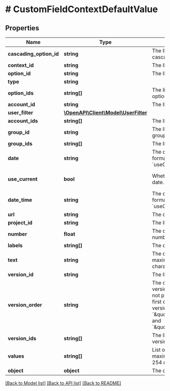# # CustomFieldContextDefaultValue

## Properties

Name | Type | Description | Notes
------------ | ------------- | ------------- | -------------
**cascading_option_id** | **string** | The ID of the default cascading option. | [optional]
**context_id** | **string** | The ID of the context. |
**option_id** | **string** | The ID of the default option. |
**type** | **string** |  |
**option_ids** | **string[]** | The list of IDs of the default options. |
**account_id** | **string** | The ID of the default user. |
**user_filter** | [**\OpenAPI\Client\Model\UserFilter**](UserFilter.md) |  |
**account_ids** | **string[]** | The IDs of the default users. |
**group_id** | **string** | The ID of the the default group. |
**group_ids** | **string[]** | The IDs of the default groups. |
**date** | **string** | The default date in ISO format. Ignored if &#x60;useCurrent&#x60; is true. | [optional]
**use_current** | **bool** | Whether to use the current date. | [optional] [default to false]
**date_time** | **string** | The default date-time in ISO format. Ignored if &#x60;useCurrent&#x60; is true. | [optional]
**url** | **string** | The default URL. |
**project_id** | **string** | The ID of the default project. |
**number** | **float** | The default floating-point number. |
**labels** | **string[]** | The default labels value. |
**text** | **string** | The default text. The maximum length is 254 characters. | [optional]
**version_id** | **string** | The ID of the default version. |
**version_order** | **string** | The order the pickable versions are displayed in. If not provided, the released-first order is used. Available version orders are &#x60;\&quot;releasedFirst\&quot;&#x60; and &#x60;\&quot;unreleasedFirst\&quot;&#x60;. | [optional]
**version_ids** | **string[]** | The IDs of the default versions. |
**values** | **string[]** | List of string values. The maximum length for a value is 254 characters. | [optional]
**object** | **object** | The default JSON object. | [optional]

[[Back to Model list]](../../README.md#models) [[Back to API list]](../../README.md#endpoints) [[Back to README]](../../README.md)
